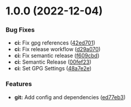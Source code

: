 # 1.0.0 (2022-12-04)


### Bug Fixes

* **ci:** Fix gpg references ([42ed701](https://github.com/roalcantara/cockpit/commit/42ed7016901d1a709f4101da13f011cf9fa966cf))
* **ci:** Fix release workflow ([d29a070](https://github.com/roalcantara/cockpit/commit/d29a070bc19e5cf01e1cf8afaad5b60a76dfbcc8))
* **ci:** Fix semantic release ([f609cbd](https://github.com/roalcantara/cockpit/commit/f609cbd63170c766dae8bce96b27b0c110a86886))
* **ci:** Semantic Release ([00fef23](https://github.com/roalcantara/cockpit/commit/00fef23dcfc12a1e54085af1814d07de96700ca6))
* **ci:** Set GPG Settings ([48a7e2e](https://github.com/roalcantara/cockpit/commit/48a7e2ebb1e81520dbd8f1e8b9a27746b3c4ce34))


### Features

* **git:** Add config and dependencies ([ed77eb3](https://github.com/roalcantara/cockpit/commit/ed77eb32602850da310974a01c456ed02d29176f))
